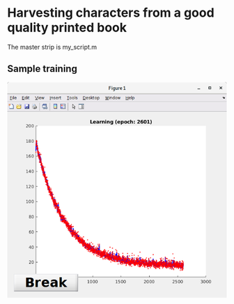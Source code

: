 # Harvesting characters from a good quality printed book

The master strip is my_script.m

## Sample training

![Training](images/SampleTraining.png)